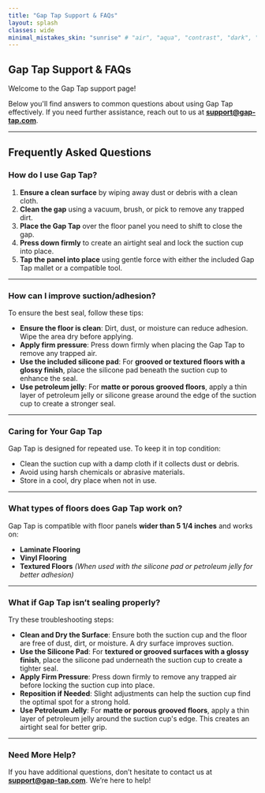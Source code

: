 ```yaml
---
title: "Gap Tap Support & FAQs"
layout: splash
classes: wide
minimal_mistakes_skin: "sunrise" # "air", "aqua", "contrast", "dark", "dirt", "neon", "mint", "plum", "sunrise"toc: true
---
```

## **Gap Tap Support & FAQs**

Welcome to the Gap Tap support page! 

Below you'll find answers to common questions about using Gap Tap effectively. If you need further assistance, reach out to us at **support@gap-tap.com**.

---

## **Frequently Asked Questions**

### **How do I use Gap Tap?**
1. **Ensure a clean surface** by wiping away dust or debris with a clean cloth.
2. **Clean the gap** using a vacuum, brush, or pick to remove any trapped dirt.
3. **Place the Gap Tap** over the floor panel you need to shift to close the gap.
4. **Press down firmly** to create an airtight seal and lock the suction cup into place.
5. **Tap the panel into place** using gentle force with either the included Gap Tap mallet or a compatible tool.

---

### **How can I improve suction/adhesion?**
To ensure the best seal, follow these tips:
- **Ensure the floor is clean**: Dirt, dust, or moisture can reduce adhesion. Wipe the area dry before applying.
- **Apply firm pressure**: Press down firmly when placing the Gap Tap to remove any trapped air.
- **Use the included silicone pad**: For **grooved or textured floors with a glossy finish**, place the silicone pad beneath the suction cup to enhance the seal.
- **Use petroleum jelly**: For **matte or porous grooved floors**, apply a thin layer of petroleum jelly or silicone grease around the edge of the suction cup to create a stronger seal.

---

### **Caring for Your Gap Tap**
Gap Tap is designed for repeated use. To keep it in top condition:
- Clean the suction cup with a damp cloth if it collects dust or debris.
- Avoid using harsh chemicals or abrasive materials.
- Store in a cool, dry place when not in use.

---

### **What types of floors does Gap Tap work on?**
Gap Tap is compatible with floor panels **wider than 5 1/4 inches** and works on:
- **Laminate Flooring**
- **Vinyl Flooring**
- **Textured Floors** *(When used with the silicone pad or petroleum jelly for better adhesion)*

---

### **What if Gap Tap isn’t sealing properly?**
Try these troubleshooting steps:
- **Clean and Dry the Surface**: Ensure both the suction cup and the floor are free of dust, dirt, or moisture. A dry surface improves suction.
- **Use the Silicone Pad**: For **textured or grooved surfaces with a glossy finish**, place the silicone pad underneath the suction cup to create a tighter seal.
- **Apply Firm Pressure**: Press down firmly to remove any trapped air before locking the suction cup into place.
- **Reposition if Needed**: Slight adjustments can help the suction cup find the optimal spot for a strong hold.
- **Use Petroleum Jelly**: For **matte or porous grooved floors**, apply a thin layer of petroleum jelly around the suction cup's edge. This creates an airtight seal for better grip.

---

### **Need More Help?**
If you have additional questions, don’t hesitate to contact us at **support@gap-tap.com**. We’re here to help!

